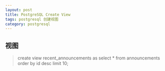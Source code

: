 ```yaml
---
layout: post
title: PostgreSQL Create View
tags: postgresql 创建视图
category: postgresql
---
```


## 视图
>create view recent_announcements as select * from announcements order by id desc limit 10;
